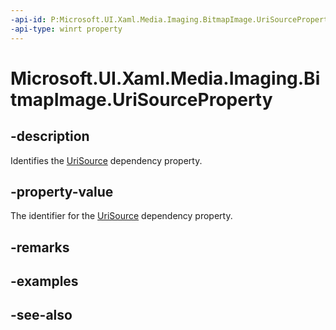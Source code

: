 ```yaml
---
-api-id: P:Microsoft.UI.Xaml.Media.Imaging.BitmapImage.UriSourceProperty
-api-type: winrt property
---
```


<!-- Property syntax
public Windows.UI.Xaml.DependencyProperty UriSourceProperty { get; }
-->

# Microsoft.UI.Xaml.Media.Imaging.BitmapImage.UriSourceProperty

## -description
Identifies the [UriSource](bitmapimage_urisource.md) dependency property.

## -property-value
The identifier for the [UriSource](bitmapimage_urisource.md) dependency property.

## -remarks

## -examples

## -see-also
